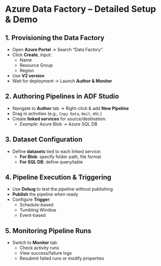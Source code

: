 # Azure Data Factory – Detailed Setup & Demo
##  1. Provisioning the Data Factory
- Open **Azure Portal** → Search “Data Factory”.
- Click **Create**, input:
  - Name
  - Resource Group
  - Region
- Use **V2 version**
- Wait for deployment → Launch **Author & Monitor**

##  2. Authoring Pipelines in ADF Studio
- Navigate to **Author** tab → Right-click & add **New Pipeline**
- Drag in activities (e.g., `Copy Data`, `Wait`, etc.)
- Create **linked services** for source/destination:
  - _Example_: Azure Blob → Azure SQL DB

##  3. Dataset Configuration
- Define **datasets** tied to each linked service:
  - **For Blob**: specify folder path, file format
  - **For SQL DB**: define query/table

## 4. Pipeline Execution & Triggering
- Use **Debug** to test the pipeline without publishing
- **Publish** the pipeline when ready
- Configure **Trigger**:
  - Schedule-based
  - Tumbling Window
  - Event-based

##  5. Monitoring Pipeline Runs
- Switch to **Monitor** tab:
  - Check activity runs
  - View success/failure logs
  - Resubmit failed runs or modify properties

